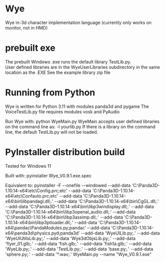 # Wye
Wye in-3d character implementation language
(currently only works on monitor, not in HMD)

# prebuilt exe
The prebuilt Windows .exe runs the default library TestLib.py.  
User defined libraries are in the WyeUserLibraries subdirectory in the same location as the .EXE
See the example library zip file

# Running from Python
Wye is written for Python 3.11 with modules panda3d and pygame
The VoiceTestLib.py file requires modules vosk and PyAudio

Run Wye with:
   python WyeMain.py
WyeMain accepts user defined libraries on the command line as: -l yourlib.py
If there is a library on the command line, the default TestLib.py will not be loaded.

# PyInstaller distribution build
Tested for Windows 11

Built with:
    pyinstaller Wye_V0.9.1.exe.spec

Equivalent to:
pyinstaller -F --onefile --windowed --add-data 'C:\Panda3D-1.10.14-x64\etc\Config.prc;etc' --add-data 'C:\Panda3D-1.10.14-x64\etc\Confauto.prc;etc' --add-data 'C:\Panda3D-1.10.14-x64\bin\libpandagl.dll;.' --add-data 'C:\Panda3D-1.10.14-x64\bin\CgGL.dll;.' --add-data 'C:\Panda3D-1.10.14-x64\bin\libp3windisplay.dll;.' --add-data 'C:\Panda3D-1.10.14-x64\bin\libp3openal_audio.dll;.' --add-data 'C:\Panda3D-1.10.14-x64\bin\libp3assimp.dll;.' --add-data 'C:\Panda3D-1.10.14-x64\bin\libp3ptloader.dll;.' --add-data 'C:\Panda3D-1.10.14-x64\pandac\PandaModules.py;pandac' --add-data 'C:\Panda3D-1.10.14-x64\panda3d\physics.pyd;panda3d' --add-data 'WyeUILib.py;.'  --add-data 'WyeUIUtilsLib.py;.'  --add-data 'Wye3dObjsLib.py;.'  --add-data 'flyer_01.glb;.' --add-data 'fish.glb;.' --add-data 'fish1a.glb;.' --add-data 'WyeLib.py;.' --add-data 'TestLib.py;.' --add-data 'base.py;.' --add-data 'sphere.py;.' --add-data '*.wav;.' WyeMain.py --name "Wye_V0.9.1.exe"